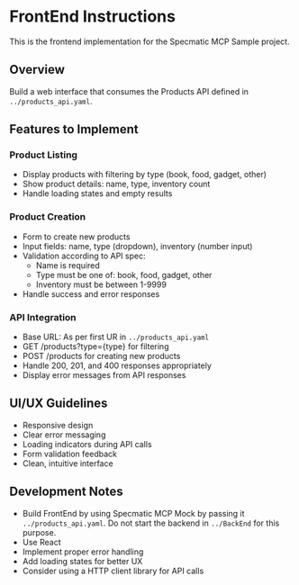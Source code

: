 # FrontEnd Instructions

This is the frontend implementation for the Specmatic MCP Sample project.

## Overview
Build a web interface that consumes the Products API defined in `../products_api.yaml`.

## Features to Implement

### Product Listing
- Display products with filtering by type (book, food, gadget, other)
- Show product details: name, type, inventory count
- Handle loading states and empty results

### Product Creation
- Form to create new products
- Input fields: name, type (dropdown), inventory (number input)
- Validation according to API spec:
  - Name is required
  - Type must be one of: book, food, gadget, other
  - Inventory must be between 1-9999
- Handle success and error responses

### API Integration
- Base URL: As per first UR in `../products_api.yaml`
- GET /products?type={type} for filtering
- POST /products for creating new products
- Handle 200, 201, and 400 responses appropriately
- Display error messages from API responses

## UI/UX Guidelines
- Responsive design
- Clear error messaging
- Loading indicators during API calls
- Form validation feedback
- Clean, intuitive interface

## Development Notes
- Build FrontEnd by using Specmatic MCP Mock by passing it `../products_api.yaml`. Do not start the backend in `../BackEnd` for this purpose.
- Use React
- Implement proper error handling
- Add loading states for better UX
- Consider using a HTTP client library for API calls